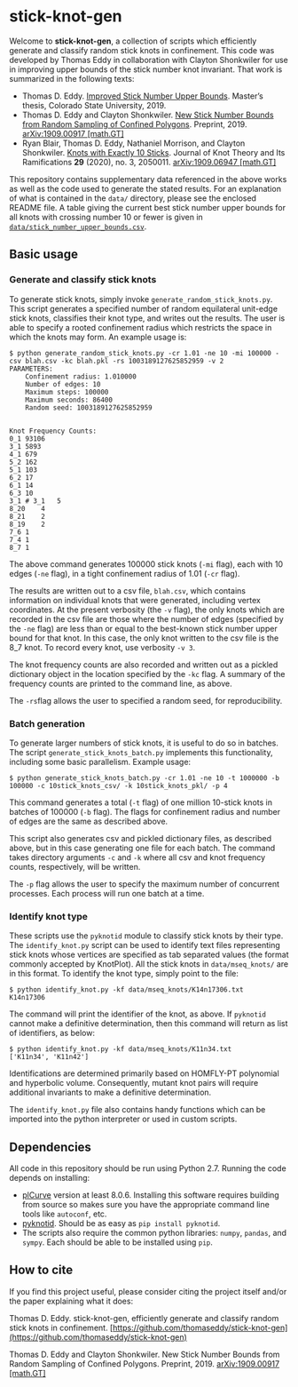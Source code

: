 # stick-knot-gen
Welcome to **stick-knot-gen**, a collection of scripts which efficiently generate and classify random stick knots in confinement. This code was developed by Thomas Eddy in collaboration with Clayton Shonkwiler for use in improving upper bounds of the stick number knot invariant. That work is summarized in the following texts:
- Thomas D. Eddy. [Improved Stick Number Upper Bounds](https://mountainscholar.org/handle/10217/195411). Master’s thesis, Colorado State University, 2019.
- Thomas D. Eddy and Clayton Shonkwiler. [New Stick Number Bounds from Random Sampling of Confined Polygons](https://arxiv.org/abs/1909.00917). Preprint, 2019. [arXiv:1909.00917 [math.GT]](https://arxiv.org/abs/1909.00917)
- Ryan Blair, Thomas D. Eddy, Nathaniel Morrison, and Clayton Shonkwiler. [Knots with Exactly 10 Sticks](https://www.worldscientific.com/doi/10.1142/S021821652050011X). Journal of Knot Theory and Its Ramifications **29** (2020), no. 3, 2050011. [arXiv:1909.06947 [math.GT]](https://arxiv.org/abs/1909.06947)

This repository contains supplementary data referenced in the above works as well as the code used to generate the stated results. For an explanation of what is contained in the `data/` directory, please see the enclosed README file. A table giving the current best stick number upper bounds for all knots with crossing number 10 or fewer is given in [`data/stick_number_upper_bounds.csv`](data/stick_number_upper_bounds.csv).

## Basic usage

### Generate and classify stick knots
To generate stick knots, simply invoke `generate_random_stick_knots.py`. This script generates a specified number of random equilateral unit-edge stick knots, classifies their knot type, and writes out the results. The user is able to specify a rooted confinement radius which restricts the space in which the knots may form. An example usage is:
```
$ python generate_random_stick_knots.py -cr 1.01 -ne 10 -mi 100000 -csv blah.csv -kc blah.pkl -rs 1003189127625852959 -v 2
PARAMETERS:
	Confinement radius: 1.010000
	Number of edges: 10
	Maximum steps: 100000
	Maximum seconds: 86400
	Random seed: 1003189127625852959


Knot Frequency Counts:
0_1	93106
3_1	5893
4_1	679
5_2	162
5_1	103
6_2	17
6_1	14
6_3	10
3_1 # 3_1	5
8_20	4
8_21	2
8_19	2
7_6	1
7_4	1
8_7	1
```
The above command generates 100000 stick knots (`-mi` flag), each with 10 edges (`-ne` flag), in a tight confinement radius of 1.01 (`-cr` flag).

The results are written out to a csv file, `blah.csv`, which contains information on individual knots that were generated, including vertex coordinates. At the present verbosity (the `-v` flag), the only knots which are recorded in the csv file are those where the number of edges (specified by the `-ne` flag) are less than or equal to the best-known stick number upper bound for that knot. In this case, the only knot written to the csv file is the 8_7 knot. To record every knot, use verbosity `-v 3`.

The knot frequency counts are also recorded and written out as a pickled dictionary object in the location specified by the `-kc` flag. A summary of the frequency counts are printed to the command line, as above.

The `-rs`flag allows the user to specified a random seed, for reproducibility.

### Batch generation
To generate larger numbers of stick knots, it is useful to do so in batches. The script `generate_stick_knots_batch.py` implements this functionality, including some basic parallelism. Example usage:
```
$ python generate_stick_knots_batch.py -cr 1.01 -ne 10 -t 1000000 -b 100000 -c 10stick_knots_csv/ -k 10stick_knots_pkl/ -p 4
```
This command generates a total (`-t` flag) of one million 10-stick knots in batches of 100000 (`-b` flag). The flags for confinement radius and number of edges are the same as described above.

This script also generates csv and pickled dictionary files, as described above, but in this case generating one file for each batch. The command takes directory arguments `-c` and `-k` where all csv and knot frequency counts, respectively, will be written.

The `-p` flag allows the user to specify the maximum number of concurrent processes. Each process will run one batch at a time.

### Identify knot type
These scripts use the `pyknotid` module to classify stick knots by their type. The `identify_knot.py` script can be used to identify text files representing stick knots whose vertices are specified as tab separated values (the format commonly accepted by KnotPlot). All the stick knots in `data/mseq_knots/` are in this format. To identify the knot type, simply point to the file:
```
$ python identify_knot.py -kf data/mseq_knots/K14n17306.txt
K14n17306
```
The command will print the identifier of the knot, as above. If `pyknotid` cannot make a definitive determination, then this command will return as list of identifiers, as below:
```
$ python identify_knot.py -kf data/mseq_knots/K11n34.txt
['K11n34', 'K11n42']
```
Identifications are determined primarily based on HOMFLY-PT polynomial and hyperbolic volume. Consequently, mutant knot pairs will require additional invariants to make a definitive determination.

The `identify_knot.py` file also contains handy functions which can be imported into the python interpreter or used in custom scripts.

## Dependencies
All code in this repository should be run using Python 2.7. Running the code depends on installing:
- [plCurve](http://www.jasoncantarella.com/wordpress/software/plcurve/) version at least 8.0.6. Installing this software requires building from source so makes sure you have the appropriate command line tools like `autoconf`, etc.
- [pyknotid](https://github.com/spocknots/pyknotid). Should be as easy as `pip install pyknotid`.
- The scripts also require the common python libraries: `numpy`, `pandas`, and `sympy`. Each should be able to be installed using `pip`.

## How to cite
If you find this project useful, please consider citing the project itself and/or the paper explaining what it does:

Thomas D. Eddy. stick-knot-gen, efficiently generate and classify random stick knots in confinement. [https://github.com/thomaseddy/stick-knot-gen](https://github.com/thomaseddy/stick-knot-gen)

Thomas D. Eddy and Clayton Shonkwiler. New Stick Number Bounds from Random Sampling of Confined Polygons. Preprint, 2019. [arXiv:1909.00917 [math.GT]](https://arxiv.org/abs/1909.00917)

